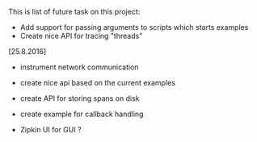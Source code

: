 This is list of future task on this project:
  
- Add support for passing arguments to scripts which starts examples
- Create nice API for tracing "threads"

[25.8.2016]
- instrument network communication

- create nice api based on the current examples

- create API for storing spans on disk

- create example for callback handling

- Zipkin UI for GUI ?

